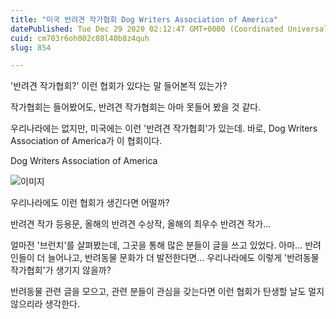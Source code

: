 ```yaml
---
title: "미국 반려견 작가협회 Dog Writers Association of America"
datePublished: Tue Dec 29 2020 02:12:47 GMT+0000 (Coordinated Universal Time)
cuid: cm703r6oh002c08l40b8z4quh
slug: 854

---
```



'반려견 작가협회?' 이런 협회가 있다는 말 들어본적 있는가?

작가협회는 들어봤어도, 반려견 작가협회는 아마 못들어 봤을 것 같다.

우리나라에는 없지만, 미국에는 이런 '반려견 작가협회'가 있는데. 바로, Dog Writers Association of America가 이 협회이다.

Dog Writers Association of America

![이미지](https://cdn.hashnode.com/res/hashnode/image/upload/v1739255392019/44794fe4-162b-449a-bb28-db6365b0764e.jpeg)

우리나라에도 이런 협회가 생긴다면 어떨까?

반려견 작가 등용문, 올해의 반려견 수상작, 올해의 최우수 반려견 작가…

얼마전 '브런치'를 살펴봤는데, 그곳을 통해 많은 분들이 글을 쓰고 있었다. 아마… 반려인들이 더 늘어나고, 반려동물 문화가 더 발전한다면… 우리나라에도 이렇게 '반려동물 작가협회'가 생기지 않을까?

반려동물 관련 글을 모으고, 관련 분들이 관심을 갖는다면 이런 협회가 탄생할 날도 멀지 않으리라 생각한다.